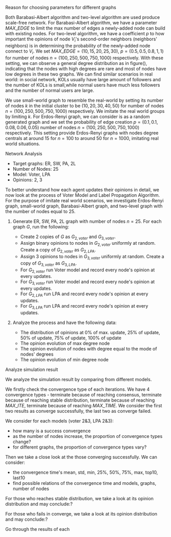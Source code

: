 Reason for choosing parameters for different graphs

Both Barabasi-Albert algorithm and two-level algorithm are used produce scale-free network. For Barabasi-Albert algorithm, we have a parameter $MAX\_EDGE$ to limit the max number of edges a newly-added node can build with existing nodes. For two-level algorithm, we have a coefficient $p$ to how important the opinions of node $V_{i}$'s second-order neighbors (neighbors' neighbors) is in determining the probability of the newly-added node connect to $V_i$. We set $MAX\_EDGE=(10,15,20,25,30)$, $p = (0.5,0.5,0.8,1,1)$ for number of nodes $n=(100,250,500,750,1000)$ respectively. With these setting, we can observe a general degree distribution as in figure(), indicating that the nodes with high degrees are rare and most of nodes have low degrees in these two graphs. We can find similar scenarios in real world: in social network, KOLs usually have large amount of followers and the number of KOLs is small,while normal users have much less followers and the number of normal users are large.  

We use small-world graph to resemble the real-world by setting its number of nodes $k$ in the initial cluster to be $(10,20,30,40,50)$ for number of nodes $n=(100,250,500,750,1000)$ respectively. We imitate the real world groups by limiting $k$. For Erdos-Renyi graph, we can consider is as a random generated graph and we set the probability of edge creation $p = (0.1,0.1,0.08,0.06,0.05)$ number of nodes $n=(100,250,500,750,1000)$ respectively. This setting provide Erdos-Renyi graphs with nodes degree centrals at around $15$ for $n=100$ to around $50$ for $n=1000$, imitating real world situations. 





Network Analysis

- Target graphs: ER, SW, PA, 2L
- Number of Nodes: 25
- Model: Voter, LPA
- Opinions: 2, 3

To better understand how each agent updates their opinions in detail, we now look at the process of Voter Model and Label Propagation Algorithm. For the purpose of imitate real world scenarios, we investigate Erdos-Renyi graph, small-world graph, Barabasi-Albert graph, and two-level graph with the number of nodes equal to $25$. 

1. Generate ER, SW, PA, 2L graph with number of nodes $n=25$. For each graph $G$, run the following: 
   - Create 2 copies of $G$ as $G_{2,voter}$ and $G_{3,voter}$. 
   - Assign binary opinions to nodes in $G_{2,voter}$ uniformly at random. Create a copy of  $G_{2,voter}$ as $G_{2,LPA}$. 
   - Assign 3 opinions to nodes in $G_{3,voter}$ uniformly at random. Create a copy of  $G_{3,voter}$ as $G_{3,LPA}$.
   - For $G_{2,voter}$ run Voter model and record every node's opinion at every updates. 
   - For $G_{3,voter}$ run Voter model and record every node's opinion at every updates. 
   - For $G_{2,LPA}$ run LPA and record every node's opinion at every updates. 
   - For $G_{3,LPA}$ run LPA and record every node's opinion at every updates. 

2. Analyze the process and have the following data:
   - The distribution of opinions at 0% of max. update, 25% of update, 50% of update, 75% of update, 100% of update
   - The opinion evolution of max degree node
   - The opinion evolution of nodes with degree equal to the mode of nodes' degrees
   - The opinion evolution of min degree node



Analyze simulation result

We analyze the simulation result by comparing from different models. 

We firstly check the convergence type of each iterations. We have $4$ convergence types - terminate because of reaching consensus, terminate because of reaching stable distribution, terminate because of reaching $MAX\_ITE$, terminate because of reaching $MAX\_TIME$. We consider the first two results as converge successfully, the last two as converge failed. 

We consider for each models (voter 2&3, LPA 2&3):

- how many is a success convergence
- as the number of nodes increase, the proportion of convergence types change?
- for different graphs, the proportion of convergence types vary?

Then we take a close look at the those converging successfully. We can consider:

- the convergence time's mean, std, min, 25%, 50%, 75%, max, top10, last10
- find possible relations of the convergence time and models, graphs, number of nodes

For those who reaches stable distribution, we take a look at its opinion distribution and may conclude:?

For those who fails in converge, we take a look at its opinion distribution and may conclude:?


Go through the results of each 












